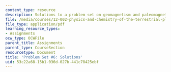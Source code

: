 ```yaml
---
content_type: resource
description: Solutions to a problem set on geomagnetism and paleomagnetism.
file: /media/courses/12-002-physics-and-chemistry-of-the-terrestrial-planets-fall-2008/53c22a6815b1036d027b441c78425ebf_MIT12_002f08_ps06_solutions.pdf
file_type: application/pdf
learning_resource_types:
- Assignments
ocw_type: OCWFile
parent_title: Assignments
parent_type: CourseSection
resourcetype: Document
title: 'Problem Set #6: Solutions'
uid: 53c22a68-15b1-036d-027b-441c78425ebf
---
```


